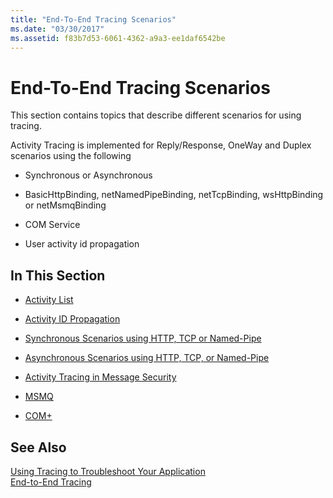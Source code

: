 ```yaml
---
title: "End-To-End Tracing Scenarios"
ms.date: "03/30/2017"
ms.assetid: f83b7d53-6061-4362-a9a3-ee1daf6542be
---
```

# End-To-End Tracing Scenarios
This section contains topics that describe different scenarios for using tracing.  
  
 Activity Tracing is implemented for Reply/Response, OneWay and Duplex scenarios using the following  
  
- Synchronous or Asynchronous  
  
- BasicHttpBinding, netNamedPipeBinding, netTcpBinding, wsHttpBinding or netMsmqBinding  
  
- COM Service  
  
- User activity id propagation  
  
## In This Section  
  
- [Activity List](../../../../../docs/framework/wcf/diagnostics/tracing/activity-list.md)  
  
- [Activity ID Propagation](../../../../../docs/framework/wcf/diagnostics/tracing/activity-id-propagation.md)  
  
- [Synchronous Scenarios using HTTP, TCP or Named-Pipe](../../../../../docs/framework/wcf/diagnostics/tracing/synchronous-scenarios-using-http-tcp-or-named-pipe.md)  
  
- [Asynchronous Scenarios using HTTP, TCP, or Named-Pipe](../../../../../docs/framework/wcf/diagnostics/tracing/asynchronous-scenarios-using-http-tcp-or-named-pipe.md)  
  
- [Activity Tracing in Message Security](../../../../../docs/framework/wcf/diagnostics/tracing/activity-tracing-in-message-security.md)  
  
- [MSMQ](../../../../../docs/framework/wcf/diagnostics/tracing/msmq.md)  
  
- [COM+](../../../../../docs/framework/wcf/diagnostics/tracing/com.md)  
  
## See Also  
 [Using Tracing to Troubleshoot Your Application](../../../../../docs/framework/wcf/diagnostics/tracing/using-tracing-to-troubleshoot-your-application.md)  
 [End-to-End Tracing](../../../../../docs/framework/wcf/diagnostics/tracing/end-to-end-tracing.md)

